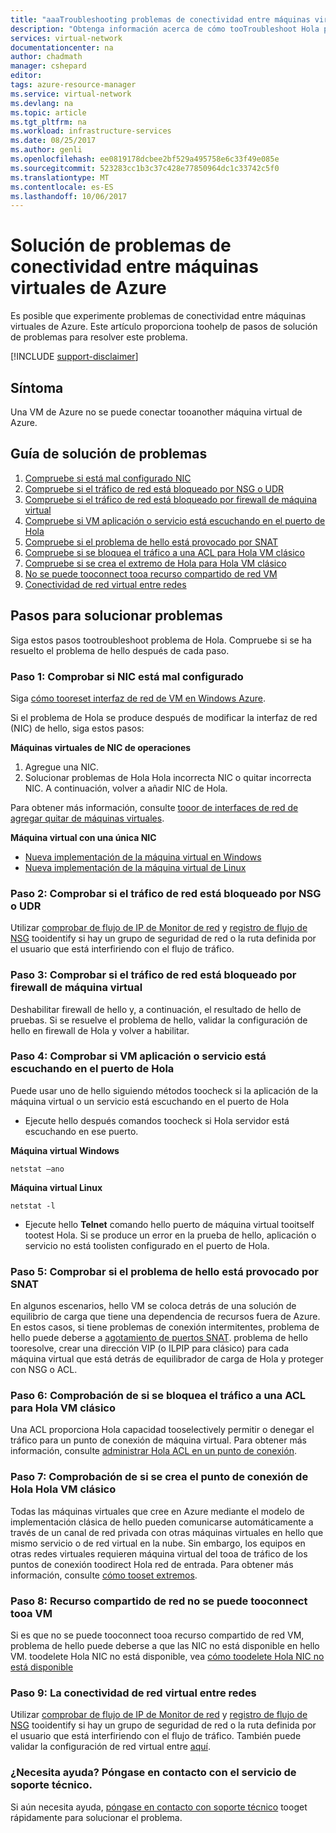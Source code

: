 ```yaml
---
title: "aaaTroubleshooting problemas de conectividad entre máquinas virtuales de Azure | Documentos de Microsoft"
description: "Obtenga información acerca de cómo tooTroubleshoot Hola problemas de conectividad entre máquinas virtuales de Azure."
services: virtual-network
documentationcenter: na
author: chadmath
manager: cshepard
editor: 
tags: azure-resource-manager
ms.service: virtual-network
ms.devlang: na
ms.topic: article
ms.tgt_pltfrm: na
ms.workload: infrastructure-services
ms.date: 08/25/2017
ms.author: genli
ms.openlocfilehash: ee0819178dcbee2bf529a495758e6c33f49e085e
ms.sourcegitcommit: 523283cc1b3c37c428e77850964dc1c33742c5f0
ms.translationtype: MT
ms.contentlocale: es-ES
ms.lasthandoff: 10/06/2017
---
```

# <a name="troubleshooting-connectivity-problems-between-azure-vms"></a>Solución de problemas de conectividad entre máquinas virtuales de Azure

Es posible que experimente problemas de conectividad entre máquinas virtuales de Azure. Este artículo proporciona toohelp de pasos de solución de problemas para resolver este problema. 

[!INCLUDE [support-disclaimer](../../includes/support-disclaimer.md)]

## <a name="symptom"></a>Síntoma

Una VM de Azure no se puede conectar tooanother máquina virtual de Azure.

## <a name="troubleshooting-guidance"></a>Guía de solución de problemas 

1. [Compruebe si está mal configurado NIC](#step-1-check-if-nic-is-misconfigured)
2. [Compruebe si el tráfico de red está bloqueado por NSG o UDR](#step-2-check-if-network-traffic-is-blocked-by-nsg-or-udr)
3. [Compruebe si el tráfico de red está bloqueado por firewall de máquina virtual](#step-3-check-if-network-traffic-is-blocked-by-vm-firewall)
4. [Compruebe si VM aplicación o servicio está escuchando en el puerto de Hola](#step-4-check-whether-vm-app-or-service-is-listening-on-the-port)
5. [Compruebe si el problema de hello está provocado por SNAT](#step-5-check-whether-the-problem-is-caused-by-snat)
6. [Compruebe si se bloquea el tráfico a una ACL para Hola VM clásico](#step-6-check-whether-traffic-is-blocked-by-acls-for-the-classic-vm)
7. [Compruebe si se crea el extremo de Hola para Hola VM clásico](#step-7-check-whether-the-endpoint-is-created-for-the-classic-vm)
8. [No se puede tooconnect tooa recurso compartido de red VM](#step-8-unable-to-connect-to-a-vm-network-share)
9. [Conectividad de red virtual entre redes](#step-9-inter-vnet-connectivity)

## <a name="troubleshooting-steps"></a>Pasos para solucionar problemas

Siga estos pasos tootroubleshoot problema de Hola. Compruebe si se ha resuelto el problema de hello después de cada paso. 

### <a name="step-1-check-if-nic-is-misconfigured"></a>Paso 1: Comprobar si NIC está mal configurado

Siga [cómo tooreset interfaz de red de VM en Windows Azure](../virtual-machines/windows/reset-network-interface.md). 

Si el problema de Hola se produce después de modificar la interfaz de red (NIC) de hello, siga estos pasos:

**Máquinas virtuales de NIC de operaciones**

1. Agregue una NIC.
2. Solucionar problemas de Hola Hola incorrecta NIC o quitar incorrecta NIC.  A continuación, volver a añadir NIC de Hola.

Para obtener más información, consulte [tooor de interfaces de red de agregar quitar de máquinas virtuales](virtual-network-network-interface-vm.md).

**Máquina virtual con una única NIC** 

- [Nueva implementación de la máquina virtual en Windows](../virtual-machines/windows/redeploy-to-new-node.md)
- [Nueva implementación de la máquina virtual de Linux](../virtual-machines/linux/redeploy-to-new-node.md)

### <a name="step-2-check-if-network-traffic-is-blocked-by-nsg-or-udr"></a>Paso 2: Comprobar si el tráfico de red está bloqueado por NSG o UDR

Utilizar [comprobar de flujo de IP de Monitor de red](../network-watcher/network-watcher-ip-flow-verify-overview.md) y [registro de flujo de NSG](../network-watcher/network-watcher-nsg-flow-logging-overview.md) tooidentify si hay un grupo de seguridad de red o la ruta definida por el usuario que está interfiriendo con el flujo de tráfico.

### <a name="step-3-check-if-network-traffic-is-blocked-by-vm-firewall"></a>Paso 3: Comprobar si el tráfico de red está bloqueado por firewall de máquina virtual

Deshabilitar firewall de hello y, a continuación, el resultado de hello de pruebas. Si se resuelve el problema de hello, validar la configuración de hello en firewall de Hola y volver a habilitar.

### <a name="step-4-check-whether-vm-app-or-service-is-listening-on-hello-port"></a>Paso 4: Comprobar si VM aplicación o servicio está escuchando en el puerto de Hola

Puede usar uno de hello siguiendo métodos toocheck si la aplicación de la máquina virtual o un servicio está escuchando en el puerto de Hola

- Ejecute hello después comandos toocheck si Hola servidor está escuchando en ese puerto.

**Máquina virtual Windows**

    netstat –ano

**Máquina virtual Linux**

    netstat -l

- Ejecute hello **Telnet** comando hello puerto de máquina virtual tooitself tootest Hola. Si se produce un error en la prueba de hello, aplicación o servicio no está toolisten configurado en el puerto de Hola.

### <a name="step-5-check-whether-hello-problem-is-caused-by-snat"></a>Paso 5: Comprobar si el problema de hello está provocado por SNAT

En algunos escenarios, hello VM se coloca detrás de una solución de equilibrio de carga que tiene una dependencia de recursos fuera de Azure. En estos casos, si tiene problemas de conexión intermitentes, problema de hello puede deberse a [agotamiento de puertos SNAT](../load-balancer/load-balancer-outbound-connections.md). problema de hello tooresolve, crear una dirección VIP (o ILPIP para clásico) para cada máquina virtual que está detrás de equilibrador de carga de Hola y proteger con NSG o ACL. 

### <a name="step-6-check-whether-traffic-is-blocked-by-acls-for-hello-classic-vm"></a>Paso 6: Comprobación de si se bloquea el tráfico a una ACL para Hola VM clásico

Una ACL proporciona Hola capacidad tooselectively permitir o denegar el tráfico para un punto de conexión de máquina virtual. Para obtener más información, consulte [administrar Hola ACL en un punto de conexión](../virtual-machines/windows/classic/setup-endpoints.md#manage-the-acl-on-an-endpoint).

### <a name="step-7-check-whether-hello-endpoint-is-created-for-hello-classic-vm"></a>Paso 7: Comprobación de si se crea el punto de conexión de Hola Hola VM clásico

Todas las máquinas virtuales que cree en Azure mediante el modelo de implementación clásica de hello pueden comunicarse automáticamente a través de un canal de red privada con otras máquinas virtuales en hello que mismo servicio o de red virtual en la nube. Sin embargo, los equipos en otras redes virtuales requieren máquina virtual del tooa de tráfico de los puntos de conexión toodirect Hola red de entrada. Para obtener más información, consulte [cómo tooset extremos](../virtual-machines/windows/classic/setup-endpoints.md).

### <a name="step-8-unable-tooconnect-tooa-vm-network-share"></a>Paso 8: Recurso compartido de red no se puede tooconnect tooa VM

Si es que no se puede tooconnect tooa recurso compartido de red VM, problema de hello puede deberse a que las NIC no está disponible en hello VM. toodelete Hola NIC no está disponible, vea [cómo toodelete Hola NIC no está disponible](../virtual-machines/windows/reset-network-interface.md#delete-the-unavailable-nics)

### <a name="step-9-inter-vnet-connectivity"></a>Paso 9: La conectividad de red virtual entre redes

Utilizar [comprobar de flujo de IP de Monitor de red](../network-watcher/network-watcher-ip-flow-verify-overview.md) y [registro de flujo de NSG](../network-watcher/network-watcher-nsg-flow-logging-overview.md) tooidentify si hay un grupo de seguridad de red o la ruta definida por el usuario que está interfiriendo con el flujo de tráfico. También puede validar la configuración de red virtual entre [aquí](https://support.microsoft.com/en-us/help/4032151/configuring-and-validating-vnet-or-vpn-connections).

### <a name="need-help-contact-support"></a>¿Necesita ayuda? Póngase en contacto con el servicio de soporte técnico.
Si aún necesita ayuda, [póngase en contacto con soporte técnico](https://portal.azure.com/?#blade/Microsoft_Azure_Support/HelpAndSupportBlade) tooget rápidamente para solucionar el problema.
